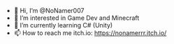 - 👋 Hi, I’m @NoNamer007
- 👀 I’m interested in Game Dev and Minecraft
- 🌱 I’m currently learning C# (Unity)
- 📫 How to reach me itch.io: https://nonamerrr.itch.io/

<!---
NoNamer007/NoNamer007 is a ✨ special ✨ repository because its `README.md` (this file) appears on your GitHub profile.
You can click the Preview link to take a look at your changes.
--->
